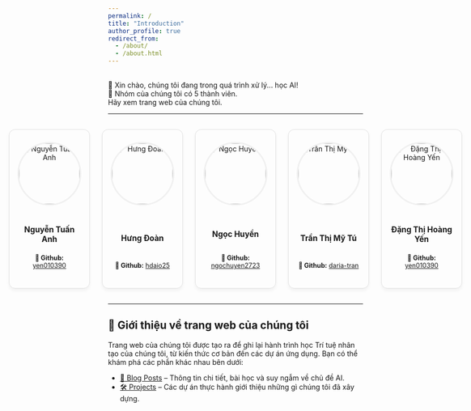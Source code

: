 ```yaml
---
permalink: /
title: "Introduction"
author_profile: true
redirect_from: 
  - /about/
  - /about.html
---
```


<style>
/* Container for the team members */
.profile-container {
  display: flex; /* Use flexbox for alignment */
  gap: 1.5rem; /* Space between profile cards */
  justify-content: center; /* Center the cards horizontally */
  align-items: stretch; /* Make all cards have the same height */
  padding: 1rem 0; /* Add some vertical padding */
}

/* Individual profile card */
.profile {
  flex: 1; /* This is the key change: allows each card to grow and share space equally */
  border: 1px solid #e0e0e0;
  border-radius: 12px;
  padding: 1.5rem 1rem;
  box-shadow: 0 4px 6px rgba(0,0,0,0.05);
  text-align: center; /* Center the content inside the card */
  display: flex;
  flex-direction: column;
  justify-content: space-between;
  transition: transform 0.2s ease, box-shadow 0.2s ease;
}

.profile:hover {
  transform: translateY(-5px);
  box-shadow: 0 8px 12px rgba(0,0,0,0.1);
}

/* Profile image styling */
.profile img {
  max-width: 120px; /* Slightly smaller image */
  height: 120px;
  object-fit: cover;
  border-radius: 50%; /* Circular image */
  margin: 0 auto 1rem auto; /* Center image horizontally */
  border: 3px solid #f0f0f0;
}

.profile h2 {
    font-size: 1.1em;
    margin-bottom: 0.5rem;
}

.profile p {
    font-size: 0.9em;
    word-break: break-word; /* Break long links if necessary */
}
</style>

<p><br>
  👋 Xin chào, chúng tôi đang trong quá trình xử lý... học AI!<br>
  👭 Nhóm của chúng tôi có 5 thành viên.<br>
  Hãy xem trang web của chúng tôi.</p>
<hr />

<!-- The container for the 5 member profiles -->
<div class="profile-container">

  <!-- Member 1 -->
  <div class="profile">
    <img src="/AIO.github.io/images/profile/profile-Anh.jpg" alt="Nguyễn Tuấn Anh" onerror="this.onerror=null;this.src='https://placehold.co/120x120/EFEFEF/333333?text=Anh';">
    <h2>Nguyễn Tuấn Anh</h2>
    <p><strong>👋 Github:</strong> <a href="https://github.com/yen010390" target="_blank" rel="noopener noreferrer">yen010390</a></p>
  </div>

  <!-- Member 2 -->
  <div class="profile">
    <img src="/AIO.github.io/images/profile/profile-Hung.jpg" alt="Hưng Đoàn" onerror="this.onerror=null;this.src='https://placehold.co/120x120/EFEFEF/333333?text=Hưng';">
    <h2>Hưng Đoàn</h2>
    <p><strong>👋 Github:</strong> <a href="https://github.com/hdaio25" target="_blank" rel="noopener noreferrer">hdaio25</a></p>
  </div>

  <!-- Member 3 -->
  <div class="profile">
    <img src="/AIO.github.io/images/profile/profile-Ngoc.jpg" alt="Ngọc Huyền" onerror="this.onerror=null;this.src='https://placehold.co/120x120/EFEFEF/333333?text=Ngọc';">
    <h2>Ngọc Huyền</h2>
    <p><strong>👋 Github:</strong> <a href="https://github.com/ngochuyen2723" target="_blank" rel="noopener noreferrer">ngochuyen2723</a></p>
  </div>

  <!-- Member 4 -->
  <div class="profile">
    <img src="/AIO.github.io/images/profile/profile-Tu.jpg" alt="Trần Thị Mỹ Tú" onerror="this.onerror=null;this.src='https://placehold.co/120x120/EFEFEF/333333?text=Tú';">
    <h2>Trần Thị Mỹ Tú</h2>
    <p><strong>👋 Github:</strong> <a href="https://github.com/daria-tran" target="_blank" rel="noopener noreferrer">daria-tran</a></p>
  </div>
  
  <!-- Member 5 -->
  <div class="profile">
    <img src="/AIO.github.io/images/profile/profile-Yen.jpg" alt="Đặng Thị Hoàng Yến" onerror="this.onerror=null;this.src='https://placehold.co/120x120/EFEFEF/333333?text=Yến';">
    <h2>Đặng Thị Hoàng Yến</h2>
    <p><strong>👋 Github:</strong> <a href="https://github.com/yen010390" target="_blank" rel="noopener noreferrer">yen010390</a></p>
  </div>

</div>

<hr />

<h2>🎯 Giới thiệu về trang web của chúng tôi</h2>
<p>Trang web của chúng tôi được tạo ra để ghi lại hành trình học Trí tuệ nhân tạo của chúng tôi, từ kiến thức cơ bản đến các dự án ứng dụng. Bạn có thể khám phá các phần khác nhau bên dưới:</p>
<ul>
  <li><a href="/AIO.github.io/posts/">📝 Blog Posts</a> – Thông tin chi tiết, bài học và suy ngẫm về chủ đề AI.</li>
  <li><a href="/AIO.github.io/project/">🛠 Projects</a> – Các dự án thực hành giới thiệu những gì chúng tôi đã xây dựng.</li>
</ul>
